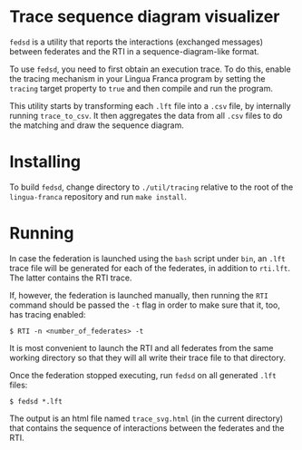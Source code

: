 # Trace sequence diagram visualizer

`fedsd` is a utility that reports the interactions (exchanged messages)
between federates and the RTI in a sequence-diagram-like format.

To use `fedsd`, you need to first obtain an execution trace. To do this, enable the tracing mechanism in your Lingua Franca program by setting the `tracing` target property to `true` and then compile and run the program.

This utility starts by transforming each `.lft` file into a `.csv` file, by
internally running `trace_to_csv`. It then aggregates the data from all `.csv`
files to do the matching and draw the sequence diagram.

# Installing

To build `fedsd`, change directory to `./util/tracing` relative to the root of the `lingua-franca` repository  and run `make install`.

# Running

In case the federation is launched using the `bash` script under `bin`, an `.lft` trace
file will be generated for each of the federates, in addition to `rti.lft`. The latter
contains the RTI trace.

If, however, the federation is launched manually, then running the `RTI` command should be passed the `-t` flag in order to make sure that it, too, has tracing enabled:
```
$ RTI -n <number_of_federates> -t
```

It is most convenient to launch the RTI and all federates from the same working directory so that they will all write their trace file to that directory.


Once the federation stopped executing, run `fedsd` on all generated `.lft` files:
```
$ fedsd *.lft
```

The output is an html file named `trace_svg.html` (in the current directory) that contains the sequence of interactions
between the federates and the RTI.

